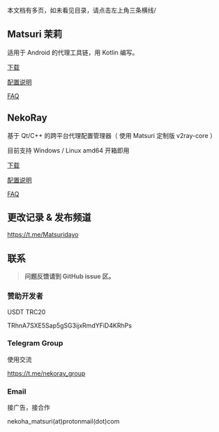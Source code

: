 本文档有多页，如未看见目录，请点击左上角三条横线/

## Matsuri 茉莉

适用于 Android 的代理工具链，用 Kotlin 编写。

[下载](/download/)

[配置说明](/m-configuration/)

[FAQ](/m-faq/)

## NekoRay

基于 Qt/C++ 的跨平台代理配置管理器（ 使用 Matsuri 定制版 v2ray-core ）

目前支持 Windows / Linux amd64 开箱即用

[下载](/download/)

[配置说明](/n-configuration/)

[FAQ](/n-faq/)

## 更改记录 & 发布频道

https://t.me/Matsuridayo

## 联系

> **问题反馈请到 GitHub issue 区。**

### 赞助开发者

USDT TRC20

TRhnA7SXE5Sap5gSG3ijxRmdYFiD4KRhPs

### Telegram Group

使用交流

https://t.me/nekoray_group

### Email

接广告，接合作

nekoha_matsuri(at)protonmail(dot)com
